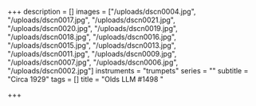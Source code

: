 +++
description = []
images = ["/uploads/dscn0004.jpg", "/uploads/dscn0017.jpg", "/uploads/dscn0021.jpg", "/uploads/dscn0020.jpg", "/uploads/dscn0019.jpg", "/uploads/dscn0018.jpg", "/uploads/dscn0016.jpg", "/uploads/dscn0015.jpg", "/uploads/dscn0013.jpg", "/uploads/dscn0011.jpg", "/uploads/dscn0009.jpg", "/uploads/dscn0007.jpg", "/uploads/dscn0006.jpg", "/uploads/dscn0002.jpg"]
instruments = "trumpets"
series = ""
subtitle = "Circa 1929"
tags = []
title = "Olds LLM #1498 "

+++
